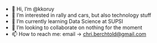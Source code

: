 - 👋 Hi, I’m @kkoruy
- 👀 I’m interested in rally and cars, but also technology stuff
- 🌱 I’m currently learning Data Science at SUPSI
- 💞️ I’m looking to collaborate on nothing for the moment
- 📫 How to reach me: email -> chri.berchtold@gmail.com

<!---
kkoruy/kkoruy is a ✨ special ✨ repository because its `README.md` (this file) appears on your GitHub profile.
You can click the Preview link to take a look at your changes.
--->
